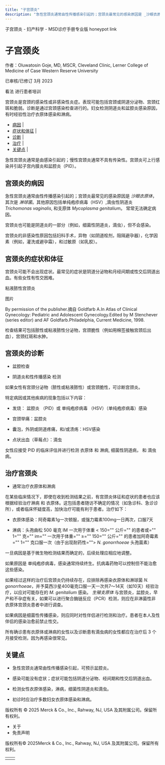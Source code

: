 ```yaml
---
title: "子宫颈炎"
description: "急性宫颈炎通常由性传播感染引起的；宫颈炎最常见的感染原因是 _沙眼衣原体_，其次是 _淋球菌_。其他原因包括单纯疱疹病毒（HSV）,滴虫性阴道炎 _Trichomonas vaginalis_, 和支原体 _Mycoplasma genitalium_。 常常无法确定病因。"
---
```


﻿子宫颈炎 \- 妇产科学 \- MSD诊疗手册专业版 honeypot link

# 子宫颈炎

作者：Oluwatosin Goje, MD, MSCR, Cleveland Clinic, Lerner College of Medicine of Case Western Reserve University

已审核/已修订 3月 2023

看法 进行患者培训

宫颈炎是宫颈的感染性或非感染性炎症。表现可能包括宫颈或阴道分泌物、宫颈红斑和脆弱。诊断是通过宫颈感染检查进行的。妇女检测阴道炎和盆腔炎感染原因，有时经验性治疗衣原体感染和淋病。

- [病因](#病因_v44541383_zh) \|
- [症状和体征](#症状和体征_v8374829_zh) \|
- [诊断](#诊断_v8374833_zh) \|
- [治疗](#治疗_v8374857_zh) \|
- [关键点](#关键点_v8374865_zh) \|

急性宫颈炎通常是由感染引起的；慢性宫颈炎通常不具有传染性。宫颈炎可上行感染并引起子宫内膜炎和盆腔炎（PID）。

## 宫颈炎的病因

急性宫颈炎通常由性传播感染引起的；宫颈炎最常见的感染原因是 _沙眼衣原体_，其次是 _淋球菌_。其他原因包括单纯疱疹病毒（HSV）,滴虫性阴道炎 _Trichomonas vaginalis_, 和支原体 _Mycoplasma genitalium_。 常常无法确定病因。

宫颈炎也可能是阴道炎的一部分（例如，细菌性阴道炎，滴虫），但不会感染。

宫颈炎的非感染性原因包括妇科手术，异物（如阴道栓剂，阻隔避孕器），化学因素（例如，灌洗或避孕霜），和过敏原（如乳胶）。

## 宫颈炎的症状和体征

宫颈炎可能不会出现症状。最常见的症状是阴道分泌物和月经间期或性交后阴道出血。有些女性有性交困难。

粘液脓性宫颈炎



图片

By permission of the publisher.摘自 Goldfarb A.In Atlas of Clinical Gynecology: Pediatric and Adolescent Gynecology.Edited by M Stenchever (series editor) and AF Goldfarb.Philadelphia, Current Medicine, 1998.

检查结果可包括脓性或粘液脓性分泌物，宫颈脆性（例如用棉签接触宫颈后出血），宫颈红斑和水肿。

## 宫颈炎的诊断

- 盆腔检查

- 阴道炎和性传播感染 检测


如果女性有宫颈分泌物（脓性或粘液脓性）或宫颈脆性，可诊断宫颈炎。

特定病因或其他疾病的现象包括以下内容：

- 发烧： 盆腔炎 （PID）或 单纯疱疹病毒 （HSV）（单纯疱疹病毒）感染

- 宫颈举痛：盆腔炎

- 囊泡，外阴或阴道疼痛，和/或溃疡：HSV感染

- 点状出血（草莓点）：滴虫


女性应接受 PID 的临床评估并进行检测 衣原体 和 淋病, 细菌性阴道病， 和 滴虫病。

## 治疗宫颈炎

- 通常治疗衣原体和淋病


在某些临床情况下，即使在收到检测结果之前，有宫颈炎体征和症状的患者也应该根据经验治疗淋病 和 衣原体。这包括患者随访不确定的情况（如急诊科、急诊诊所），或者临床怀疑度高，加快治疗可能有利于患者。治疗如下：

- 衣原体感染：阿奇霉素1g一次顿服，或强力霉素100mg一日两次，口服7天

- 淋病：头孢曲松 500 毫克 IM 一次用于体重 < 150="" 公斤="" 的患者或="" 1="" 克="" im="" 一次用于体重="" ≥="" 150="" 公斤="" 的患者加阿奇霉素="" 1="" 克口服一次（由于出现耐药性=""> _N. gonorrhoeae_ 头孢菌素）


一旦病因是基于微生物检测结果而确定的，后续处理应相应地调整。

如果原因是 单纯疱疹病毒，感染通常持续终生。抗病毒药物可以控制但不能治愈这些感染。

如果经过这样的治疗后宫颈炎仍持续存在，应排除再感染衣原体和淋球菌 _N. gonorrhoeae_，并予莫西沙星400毫克口服一天一次共7〜14天（如10天）经验治疗，以应对可能存在的 _M. genitalium_ 感染。 _生殖支原体_ 与宫颈炎，盆腔炎，早产和不孕症有关，如果可以进行聚合酶链反应（PCR）检测，则应在非淋菌性非衣原体宫颈炎患者中进行调查。

如果病因是细菌性传播感染，则应同时对性伴侣进行检测和治疗。患者在本人及性伴侣的感染治愈前禁止性交。

所有确诊患有衣原体或淋病的女性以及诊断患有滴虫病的女性都应在治疗后 3 个月接受检测，因为再感染很常见。

## 关键点

- 急性宫颈炎通常由性传播感染引起，可预示盆腔炎。

- 感染可能没有症状；症状可能包括阴道分泌物、经间期和性交后阴道出血。

- 检测女性衣原体感染，淋病，细菌性阴道炎和滴虫。

- 初诊时应治疗多数妇女衣原体感染和淋病。




版权所有 © 2025
Merck & Co., Inc., Rahway, NJ, USA 及其附属公司。保留所有权利。

- 关于
- 免责声明

版权所有© 2025Merck & Co., Inc., Rahway, NJ, USA 及其附属公司。保留所有权利。

|     |     |
| --- | --- |
|  |  |